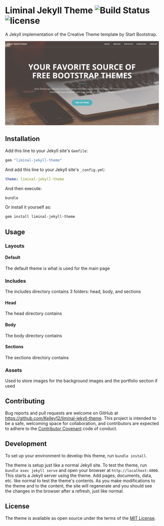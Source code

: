 # Liminal Jekyll Theme ![Build Status](https://travis-ci.org/kelley12/liminal-jekyll-theme.svg?branch=master) ![license](https://img.shields.io/badge/license-MIT-blue.svg?link=https://github.com/Kelley12/liminal-jekyll-theme/blob/master/LICENSE)

A Jekyll implementation of the Creative Theme template by Start Bootstrap.

![Screenshot](assets/img/screenshot.png)

## Installation

Add this line to your Jekyll site's `Gemfile`:

```ruby
gem "liminal-jekyll-theme"
```

And add this line to your Jekyll site's `_config.yml`:

```yaml
theme: liminal-jekyll-theme
```

And then execute:

```bash
bundle
```

Or install it yourself as:

```bash
gem install liminal-jekyll-theme
```

## Usage

### Layouts

#### Default

The default theme is what is used for the main page

### Includes

The includes directory contains 3 folders: head, body, and sections

#### Head

The head directory contains

#### Body

The body directory contains

#### Sections

The sections directory contains

### Assets

Used to store images for the background images and the portfolio section if used

## Contributing

Bug reports and pull requests are welcome on GitHub at https://github.com/Kelley12/liminal-jekyll-theme. This project is intended to be a safe, welcoming space for collaboration, and contributors are expected to adhere to the [Contributor Covenant](http://contributor-covenant.org) code of conduct.

## Development

To set up your environment to develop this theme, run `bundle install`.

The theme is setup just like a normal Jekyll site. To test the theme, run `bundle exec jekyll serve` and open your browser at `http://localhost:4000`. This starts a Jekyll server using the theme. Add pages, documents, data, etc. like normal to test the theme's contents. As you make modifications to the theme and to the content, the site will regenerate and you should see the changes in the browser after a refresh, just like normal.

## License

The theme is available as open source under the terms of the [MIT License](https://opensource.org/licenses/MIT).
